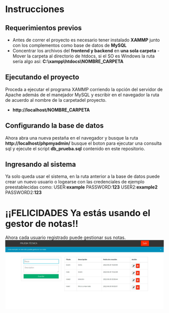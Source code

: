 # Instrucciones

## Requerimientos previos

- Antes de correr el proyecto es necesario tener instalado **XAMMP** junto con los complementos como base de datos de **MySQL**
- Concentrar los archivos del **frontend y backend** en **una sola carpeta**
  -Mover la carpeta al directorio de htdocs, si el SO es Windows la ruta sería algo así: **C:\xampp\htdocs\NOMBRE_CARPETA**

## Ejecutando el proyecto

Proceda a ejecutar el programa XAMMP corriendo la opción del servidor de Apache además de el manejador MySQL y escribir en el navegador la ruta de acuerdo al nombre de la carpetadel proyecto.

- **http://localhost/NOMBRE_CARPETA**

## Configurando la base de datos

Ahora abra una nueva pestaña en el navegador y busque la ruta **http://localhost/phpmyadmin/**
busque el boton para ejecutar una consulta sql y ejecute el script **db_prueba.sql** contenido en este repositorio.

## Ingresando al sistema

Ya solo queda usar el sistema, en la ruta anterior a la base de datos puede crear un nuevo usuario o logearse con las credenciales de ejemplo preestablecidas como:
USER:**example**
PASSWORD:**123**
USER2:**example2**
PASSWORD2:**123**

# ¡¡FELICIDADES Ya estás usando el gestor de notas!!

Ahora cada usuario registrado puede gestionar sus notas.
![](Captura.JPG)
